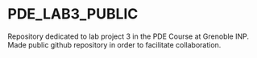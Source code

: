 # PDE_LAB3_PUBLIC

Repository dedicated to lab project 3 in the PDE Course at Grenoble INP. Made public github repository in order to 
facilitate collaboration.